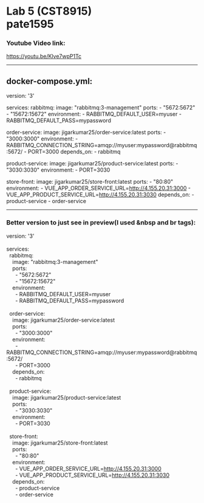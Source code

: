 # Lab 5 (CST8915) <br> pate1595

### Youtube Video link: <br>

https://youtu.be/Klve7wpP1Tc

---

## docker-compose.yml:
version: '3'

services:
  rabbitmq:
    image: "rabbitmq:3-management"
    ports:
      - "5672:5672"
      - "15672:15672"
    environment:
      - RABBITMQ_DEFAULT_USER=myuser
      - RABBITMQ_DEFAULT_PASS=mypassword

  order-service:
    image: jigarkumar25/order-service:latest
    ports:
      - "3000:3000"
    environment:
      - RABBITMQ_CONNECTION_STRING=amqp://myuser:mypassword@rabbitmq:5672/
      - PORT=3000
    depends_on:
      - rabbitmq

  product-service:
    image: jigarkumar25/product-service:latest
    ports:
      - "3030:3030"
    environment:
      - PORT=3030

  store-front:
    image: jigarkumar25/store-front:latest
    ports:
      - "80:80"
    environment:
      - VUE_APP_ORDER_SERVICE_URL=http://4.155.20.31:3000
      - VUE_APP_PRODUCT_SERVICE_URL=http://4.155.20.31:3030
    depends_on:
      - product-service
      - order-service


--- 
### Better version to just see in preview(I used &nbsp and br tags):
version: '3' <br>
<br>
services: <br>
&nbsp;&nbsp;rabbitmq: <br>
&nbsp;&nbsp;&nbsp;&nbsp;image: "rabbitmq:3-management" <br>
&nbsp;&nbsp;&nbsp;&nbsp;ports: <br>
&nbsp;&nbsp;&nbsp;&nbsp;&nbsp;&nbsp;- "5672:5672" <br>
&nbsp;&nbsp;&nbsp;&nbsp;&nbsp;&nbsp;- "15672:15672" <br>
&nbsp;&nbsp;&nbsp;&nbsp;environment: <br>
&nbsp;&nbsp;&nbsp;&nbsp;&nbsp;&nbsp;- RABBITMQ_DEFAULT_USER=myuser <br>
&nbsp;&nbsp;&nbsp;&nbsp;&nbsp;&nbsp;- RABBITMQ_DEFAULT_PASS=mypassword <br>
<br>
&nbsp;&nbsp;order-service: <br>
&nbsp;&nbsp;&nbsp;&nbsp;image: jigarkumar25/order-service:latest <br>
&nbsp;&nbsp;&nbsp;&nbsp;ports: <br>
&nbsp;&nbsp;&nbsp;&nbsp;&nbsp;&nbsp;- "3000:3000" <br>
&nbsp;&nbsp;&nbsp;&nbsp;environment: <br>
&nbsp;&nbsp;&nbsp;&nbsp;&nbsp;&nbsp;- RABBITMQ_CONNECTION_STRING=amqp://myuser:mypassword@rabbitmq:5672/ <br>
&nbsp;&nbsp;&nbsp;&nbsp;&nbsp;&nbsp;- PORT=3000 <br>
&nbsp;&nbsp;&nbsp;&nbsp;depends_on: <br>
&nbsp;&nbsp;&nbsp;&nbsp;&nbsp;&nbsp;- rabbitmq <br>
<br>
&nbsp;&nbsp;product-service: <br>
&nbsp;&nbsp;&nbsp;&nbsp;image: jigarkumar25/product-service:latest <br>
&nbsp;&nbsp;&nbsp;&nbsp;ports: <br>
&nbsp;&nbsp;&nbsp;&nbsp;&nbsp;&nbsp;- "3030:3030" <br>
&nbsp;&nbsp;&nbsp;&nbsp;environment: <br>
&nbsp;&nbsp;&nbsp;&nbsp;&nbsp;&nbsp;- PORT=3030 <br>
<br>
&nbsp;&nbsp;store-front: <br>
&nbsp;&nbsp;&nbsp;&nbsp;image: jigarkumar25/store-front:latest <br>
&nbsp;&nbsp;&nbsp;&nbsp;ports: <br>
&nbsp;&nbsp;&nbsp;&nbsp;&nbsp;&nbsp;- "80:80" <br>
&nbsp;&nbsp;&nbsp;&nbsp;environment: <br>
&nbsp;&nbsp;&nbsp;&nbsp;&nbsp;&nbsp;- VUE_APP_ORDER_SERVICE_URL=http://4.155.20.31:3000 <br>
&nbsp;&nbsp;&nbsp;&nbsp;&nbsp;&nbsp;- VUE_APP_PRODUCT_SERVICE_URL=http://4.155.20.31:3030 <br>
&nbsp;&nbsp;&nbsp;&nbsp;depends_on: <br>
&nbsp;&nbsp;&nbsp;&nbsp;&nbsp;&nbsp;- product-service <br>
&nbsp;&nbsp;&nbsp;&nbsp;&nbsp;&nbsp;- order-service <br>
